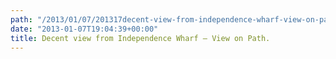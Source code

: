 ```yaml
---
path: "/2013/01/07/201317decent-view-from-independence-wharf-view-on-path/" 
date: "2013-01-07T19:04:39+00:00" 
title: Decent view from Independence Wharf – View on Path.
---
```

<img src="https://i1.wp.com/technovangelist.envl.pe/wp-content/uploads/sites/3/2013/01/img.jpg?w=1080" alt="" data-recalc-dims="1" />
